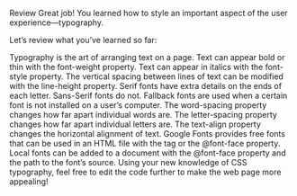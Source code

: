 Review
Great job! You learned how to style an important aspect of the user experience—typography.

Let’s review what you’ve learned so far:

Typography is the art of arranging text on a page.
Text can appear bold or thin with the font-weight property.
Text can appear in italics with the font-style property.
The vertical spacing between lines of text can be modified with the line-height property.
Serif fonts have extra details on the ends of each letter. Sans-Serif fonts do not.
Fallback fonts are used when a certain font is not installed on a user’s computer.
The word-spacing property changes how far apart individual words are.
The letter-spacing property changes how far apart individual letters are.
The text-align property changes the horizontal alignment of text.
Google Fonts provides free fonts that can be used in an HTML file with the <link> tag or the @font-face property.
Local fonts can be added to a document with the @font-face property and the path to the font’s source.
Using your new knowledge of CSS typography, feel free to edit the code further to make the web page more appealing!
